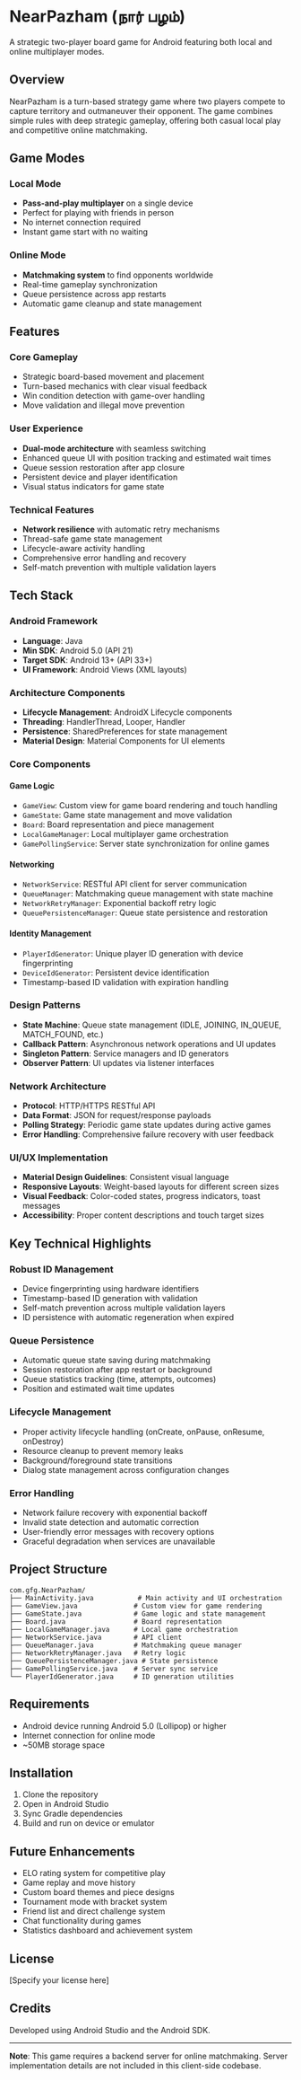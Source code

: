 # NearPazham (நார் பழம்)

A strategic two-player board game for Android featuring both local and online multiplayer modes.

## Overview

NearPazham is a turn-based strategy game where two players compete to capture territory and outmaneuver their opponent. The game combines simple rules with deep strategic gameplay, offering both casual local play and competitive online matchmaking.

## Game Modes

### Local Mode
- **Pass-and-play multiplayer** on a single device
- Perfect for playing with friends in person
- No internet connection required
- Instant game start with no waiting

### Online Mode
- **Matchmaking system** to find opponents worldwide
- Real-time gameplay synchronization
- Queue persistence across app restarts
- Automatic game cleanup and state management

## Features

### Core Gameplay
- Strategic board-based movement and placement
- Turn-based mechanics with clear visual feedback
- Win condition detection with game-over handling
- Move validation and illegal move prevention

### User Experience
- **Dual-mode architecture** with seamless switching
- Enhanced queue UI with position tracking and estimated wait times
- Queue session restoration after app closure
- Persistent device and player identification
- Visual status indicators for game state

### Technical Features
- **Network resilience** with automatic retry mechanisms
- Thread-safe game state management
- Lifecycle-aware activity handling
- Comprehensive error handling and recovery
- Self-match prevention with multiple validation layers

## Tech Stack

### Android Framework
- **Language**: Java
- **Min SDK**: Android 5.0 (API 21)
- **Target SDK**: Android 13+ (API 33+)
- **UI Framework**: Android Views (XML layouts)

### Architecture Components
- **Lifecycle Management**: AndroidX Lifecycle components
- **Threading**: HandlerThread, Looper, Handler
- **Persistence**: SharedPreferences for state management
- **Material Design**: Material Components for UI elements

### Core Components

#### Game Logic
- `GameView`: Custom view for game board rendering and touch handling
- `GameState`: Game state management and move validation
- `Board`: Board representation and piece management
- `LocalGameManager`: Local multiplayer game orchestration
- `GamePollingService`: Server state synchronization for online games

#### Networking
- `NetworkService`: RESTful API client for server communication
- `QueueManager`: Matchmaking queue management with state machine
- `NetworkRetryManager`: Exponential backoff retry logic
- `QueuePersistenceManager`: Queue state persistence and restoration

#### Identity Management
- `PlayerIdGenerator`: Unique player ID generation with device fingerprinting
- `DeviceIdGenerator`: Persistent device identification
- Timestamp-based ID validation with expiration handling

### Design Patterns
- **State Machine**: Queue state management (IDLE, JOINING, IN_QUEUE, MATCH_FOUND, etc.)
- **Callback Pattern**: Asynchronous network operations and UI updates
- **Singleton Pattern**: Service managers and ID generators
- **Observer Pattern**: UI updates via listener interfaces

### Network Architecture
- **Protocol**: HTTP/HTTPS RESTful API
- **Data Format**: JSON for request/response payloads
- **Polling Strategy**: Periodic game state updates during active games
- **Error Handling**: Comprehensive failure recovery with user feedback

### UI/UX Implementation
- **Material Design Guidelines**: Consistent visual language
- **Responsive Layouts**: Weight-based layouts for different screen sizes
- **Visual Feedback**: Color-coded states, progress indicators, toast messages
- **Accessibility**: Proper content descriptions and touch target sizes

## Key Technical Highlights

### Robust ID Management
- Device fingerprinting using hardware identifiers
- Timestamp-based ID generation with validation
- Self-match prevention across multiple validation layers
- ID persistence with automatic regeneration when expired

### Queue Persistence
- Automatic queue state saving during matchmaking
- Session restoration after app restart or background
- Queue statistics tracking (time, attempts, outcomes)
- Position and estimated wait time updates

### Lifecycle Management
- Proper activity lifecycle handling (onCreate, onPause, onResume, onDestroy)
- Resource cleanup to prevent memory leaks
- Background/foreground state transitions
- Dialog state management across configuration changes

### Error Handling
- Network failure recovery with exponential backoff
- Invalid state detection and automatic correction
- User-friendly error messages with recovery options
- Graceful degradation when services are unavailable

## Project Structure

```
com.gfg.NearPazham/
├── MainActivity.java           # Main activity and UI orchestration
├── GameView.java              # Custom view for game rendering
├── GameState.java             # Game logic and state management
├── Board.java                 # Board representation
├── LocalGameManager.java      # Local game orchestration
├── NetworkService.java        # API client
├── QueueManager.java          # Matchmaking queue manager
├── NetworkRetryManager.java   # Retry logic
├── QueuePersistenceManager.java # State persistence
├── GamePollingService.java    # Server sync service
└── PlayerIdGenerator.java     # ID generation utilities
```

## Requirements

- Android device running Android 5.0 (Lollipop) or higher
- Internet connection for online mode
- ~50MB storage space

## Installation

1. Clone the repository
2. Open in Android Studio
3. Sync Gradle dependencies
4. Build and run on device or emulator

## Future Enhancements

- ELO rating system for competitive play
- Game replay and move history
- Custom board themes and piece designs
- Tournament mode with bracket system
- Friend list and direct challenge system
- Chat functionality during games
- Statistics dashboard and achievement system

## License

[Specify your license here]

## Credits

Developed using Android Studio and the Android SDK.

---

**Note**: This game requires a backend server for online matchmaking. Server implementation details are not included in this client-side codebase.
